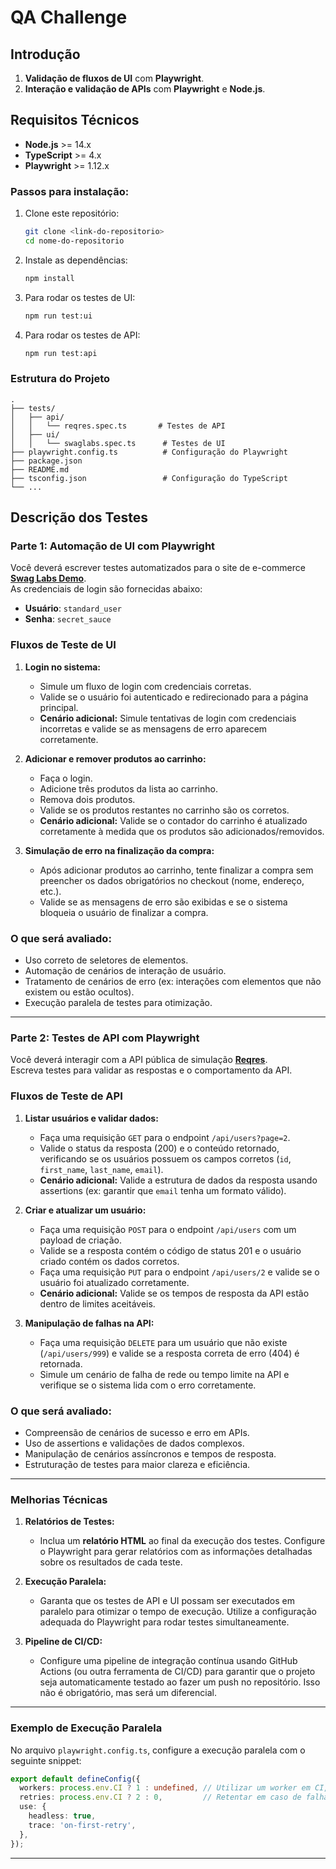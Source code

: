 # QA Challenge

## Introdução

1. **Validação de fluxos de UI** com **Playwright**.
2. **Interação e validação de APIs** com **Playwright** e **Node.js**.


## Requisitos Técnicos

- **Node.js** >= 14.x
- **TypeScript** >= 4.x
- **Playwright** >= 1.12.x

### Passos para instalação:

1. Clone este repositório:

   ```bash
   git clone <link-do-repositorio>
   cd nome-do-repositorio
   ```

2. Instale as dependências:

   ```bash
   npm install
   ```

3. Para rodar os testes de UI:

   ```bash
   npm run test:ui
   ```

4. Para rodar os testes de API:

   ```bash
   npm run test:api
   ```

### Estrutura do Projeto

```plaintext
.
├── tests/
│   ├── api/
│   │   └── reqres.spec.ts       # Testes de API
│   ├── ui/
│   │   └── swaglabs.spec.ts      # Testes de UI
├── playwright.config.ts          # Configuração do Playwright
├── package.json
├── README.md
├── tsconfig.json                 # Configuração do TypeScript
└── ...
```

## Descrição dos Testes

### Parte 1: Automação de UI com Playwright

Você deverá escrever testes automatizados para o site de e-commerce **[Swag Labs Demo](https://www.saucedemo.com/)**.  
As credenciais de login são fornecidas abaixo:

- **Usuário**: `standard_user`
- **Senha**: `secret_sauce`

### Fluxos de Teste de UI

1. **Login no sistema:**
   - Simule um fluxo de login com credenciais corretas.
   - Valide se o usuário foi autenticado e redirecionado para a página principal.
   - **Cenário adicional:** Simule tentativas de login com credenciais incorretas e valide se as mensagens de erro aparecem corretamente.

2. **Adicionar e remover produtos ao carrinho:**
   - Faça o login.
   - Adicione três produtos da lista ao carrinho.
   - Remova dois produtos.
   - Valide se os produtos restantes no carrinho são os corretos.
   - **Cenário adicional:** Valide se o contador do carrinho é atualizado corretamente à medida que os produtos são adicionados/removidos.

3. **Simulação de erro na finalização da compra:**
   - Após adicionar produtos ao carrinho, tente finalizar a compra sem preencher os dados obrigatórios no checkout (nome, endereço, etc.).
   - Valide se as mensagens de erro são exibidas e se o sistema bloqueia o usuário de finalizar a compra.

### O que será avaliado:
- Uso correto de seletores de elementos.
- Automação de cenários de interação de usuário.
- Tratamento de cenários de erro (ex: interações com elementos que não existem ou estão ocultos).
- Execução paralela de testes para otimização.

---

### Parte 2: Testes de API com Playwright

Você deverá interagir com a API pública de simulação **[Reqres](https://reqres.in/)**.  
Escreva testes para validar as respostas e o comportamento da API.

### Fluxos de Teste de API

1. **Listar usuários e validar dados:**
   - Faça uma requisição `GET` para o endpoint `/api/users?page=2`.
   - Valide o status da resposta (200) e o conteúdo retornado, verificando se os usuários possuem os campos corretos (`id`, `first_name`, `last_name`, `email`).
   - **Cenário adicional:** Valide a estrutura de dados da resposta usando assertions (ex: garantir que `email` tenha um formato válido).

2. **Criar e atualizar um usuário:**
   - Faça uma requisição `POST` para o endpoint `/api/users` com um payload de criação.
   - Valide se a resposta contém o código de status 201 e o usuário criado contém os dados corretos.
   - Faça uma requisição `PUT` para o endpoint `/api/users/2` e valide se o usuário foi atualizado corretamente.
   - **Cenário adicional:** Valide se os tempos de resposta da API estão dentro de limites aceitáveis.

3. **Manipulação de falhas na API:**
   - Faça uma requisição `DELETE` para um usuário que não existe (`/api/users/999`) e valide se a resposta correta de erro (404) é retornada.
   - Simule um cenário de falha de rede ou tempo limite na API e verifique se o sistema lida com o erro corretamente.

### O que será avaliado:
- Compreensão de cenários de sucesso e erro em APIs.
- Uso de assertions e validações de dados complexos.
- Manipulação de cenários assíncronos e tempos de resposta.
- Estruturação de testes para maior clareza e eficiência.

---

### Melhorias Técnicas

1. **Relatórios de Testes:**
   - Inclua um **relatório HTML** ao final da execução dos testes. Configure o Playwright para gerar relatórios com as informações detalhadas sobre os resultados de cada teste.

2. **Execução Paralela:**
   - Garanta que os testes de API e UI possam ser executados em paralelo para otimizar o tempo de execução. Utilize a configuração adequada do Playwright para rodar testes simultaneamente.

3. **Pipeline de CI/CD:**
   - Configure uma pipeline de integração contínua usando GitHub Actions (ou outra ferramenta de CI/CD) para garantir que o projeto seja automaticamente testado ao fazer um push no repositório. Isso não é obrigatório, mas será um diferencial.

---

### Exemplo de Execução Paralela

No arquivo `playwright.config.ts`, configure a execução paralela com o seguinte snippet:

```typescript
export default defineConfig({
  workers: process.env.CI ? 1 : undefined, // Utilizar um worker em CI, múltiplos localmente
  retries: process.env.CI ? 2 : 0,         // Retentar em caso de falha em ambiente de CI
  use: {
    headless: true,
    trace: 'on-first-retry',
  },
});
```

---

